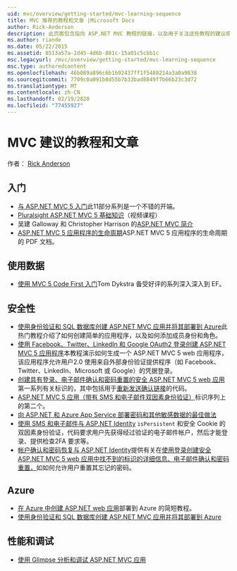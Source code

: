 ```yaml
---
uid: mvc/overview/getting-started/mvc-learning-sequence
title: MVC 推荐的教程和文章 |Microsoft Docs
author: Rick-Anderson
description: 此页面包含指向 ASP.NET MVC 教程的链接，以及用于关注这些教程的建议顺序。
ms.author: riande
ms.date: 05/22/2015
ms.assetid: 8513a57a-2d45-4d6b-881c-15a01c5cbb1c
msc.legacyurl: /mvc/overview/getting-started/mvc-learning-sequence
msc.type: authoredcontent
ms.openlocfilehash: 46b089a896c6b1b92437ff1f5488214a3a0a9838
ms.sourcegitcommit: 7709c0a091b8d55b7b33bad8849f7b66b23c3d72
ms.translationtype: MT
ms.contentlocale: zh-CN
ms.lasthandoff: 02/19/2020
ms.locfileid: "77455927"
---
```

# <a name="mvc-recommended-tutorials-and-articles"></a>MVC 建议的教程和文章

作者： [Rick Anderson](https://twitter.com/RickAndMSFT)

<a id="pwd"></a>
## <a name="getting-started"></a>入门

- [与 ASP.NET MVC 5 入门](introduction/getting-started.md)此11部分系列是一个不错的开端。
- [Pluralsight ASP.NET MVC 5 基础知识](https://pluralsight.com/training/Player?author=scott-allen&amp;name=aspdotnet-mvc5-fundamentals-m1-introduction&amp;mode=live&amp;clip=0&amp;course=aspdotnet-mvc5-fundamentals)（视频课程）
- 吴建 Galloway 和 Christopher Harrison 的[ASP.NET MVC 简介](https://channel9.msdn.com/Series/Introduction-to-ASP-NET-MVC)
- [ASP.NET MVC 5 应用程序的生命周期](lifecycle-of-an-aspnet-mvc-5-application.md)ASP.NET MVC 5 应用程序的生命周期的 PDF 文档。

<a id="con"></a>
## <a name="working-with-data"></a>使用数据

- [使用 MVC 5 Code First 入门](getting-started-with-ef-using-mvc/creating-an-entity-framework-data-model-for-an-asp-net-mvc-application.md)Tom Dykstra 备受好评的系列深入深入到 EF。

<a id="wj"></a>
## <a name="security"></a>安全性

- [使用身份验证和 SQL 数据库创建 ASP.NET MVC 应用并将其部署到 Azure](https://azure.microsoft.com/documentation/articles/web-sites-dotnet-deploy-aspnet-mvc-app-membership-oauth-sql-database/)此热门教程介绍了如何创建简单的应用程序，以及如何添加成员身份和角色。
- [使用 Facebook、Twitter、LinkedIn 和 Google OAuth2 登录创建 ASP.NET MVC 5 应用程序](../security/create-an-aspnet-mvc-5-app-with-facebook-and-google-oauth2-and-openid-sign-on.md)本教程演示如何生成一个 ASP.NET MVC 5 web 应用程序，该应用程序允许用户2.0 使用来自外部身份验证提供程序（如 Facebook、Twitter、LinkedIn、Microsoft 或 Google）的凭据登录。
- [创建具有登录、电子邮件确认和密码重置的安全 ASP.NET MVC 5 web 应用](../security/create-an-aspnet-mvc-5-web-app-with-email-confirmation-and-password-reset.md)第一系列有关标识的，其中包括用于[重新发送确认链接](../security/create-an-aspnet-mvc-5-web-app-with-email-confirmation-and-password-reset.md#rsend)的代码。
- [ASP.NET MVC 5 应用（带有 SMS 和电子邮件双因素身份验证）](../security/aspnet-mvc-5-app-with-sms-and-email-two-factor-authentication.md)标识序列上的第二个。
- [向 ASP.NET 和 Azure App Service 部署密码和其他敏感数据的最佳做法](../../../identity/overview/features-api/best-practices-for-deploying-passwords-and-other-sensitive-data-to-aspnet-and-azure.md)
- [使用 SMS 和电子邮件与 ASP.NET Identity](../../../identity/overview/features-api/two-factor-authentication-using-sms-and-email-with-aspnet-identity.md) `isPersistent` 和安全 Cookie 的双因素身份验证，代码要求用户先获得经过验证的电子邮件帐户，然后才能登录、提供检查2FA 要求等。
- [帐户确认和密码恢复与 ASP.NET Identity](../../../identity/overview/features-api/account-confirmation-and-password-recovery-with-aspnet-identity.md)提供有关在[使用登录创建安全 ASP.NET MVC 5 web 应用中找不到的标识的详细信息、电子邮件确认和密码重置，](../security/create-an-aspnet-mvc-5-web-app-with-email-confirmation-and-password-reset.md)如如何允许用户重置其忘记的密码。

<a id="da"></a>
## <a name="azure"></a>Azure

- [在 Azure 中创建 ASP.NET web 应用](https://azure.microsoft.com/documentation/articles/web-sites-dotnet-get-started/)部署到 Azure 的简短教程。
- [使用身份验证和 SQL 数据库创建 ASP.NET MVC 应用并将其部署到 Azure](https://azure.microsoft.com/documentation/articles/web-sites-dotnet-deploy-aspnet-mvc-app-membership-oauth-sql-database/)

<a id="perf"></a>
## <a name="performance-and-debugging"></a>性能和调试

- [使用 Glimpse 分析和调试 ASP.NET MVC 应用](../performance/profile-and-debug-your-aspnet-mvc-app-with-glimpse.md)
